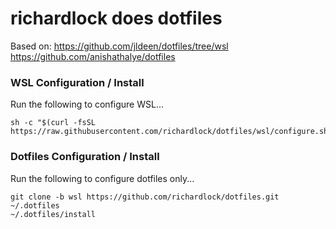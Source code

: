 # richardlock does dotfiles
Based on:
https://github.com/jldeen/dotfiles/tree/wsl
https://github.com/anishathalye/dotfiles

### WSL Configuration / Install
Run the following to configure WSL...
```
sh -c "$(curl -fsSL https://raw.githubusercontent.com/richardlock/dotfiles/wsl/configure.sh)"
```

### Dotfiles Configuration / Install
Run the following to configure dotfiles only...
```
git clone -b wsl https://github.com/richardlock/dotfiles.git ~/.dotfiles
~/.dotfiles/install
